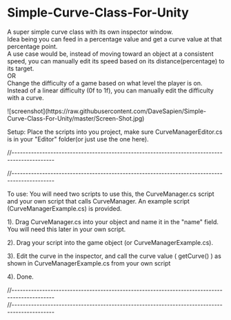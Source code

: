<h1>Simple-Curve-Class-For-Unity</h1>

<p>A super simple curve class with its own inspector window.<br>
Idea being you can feed in a percentage value and get a curve value at that percentage point.<br>
A use case would be, instead of moving toward an object at a consistent speed, you can manually edit its speed based on its distance(percentage) to its target.<br>
OR<br>
Change the difficulty of a game based on what level the player is on. Instead of a linear difficulty (0f to 1f), you can manually edit the difficulty with a curve. 

</p>
![screenshot](https://raw.githubusercontent.com/DaveSapien/Simple-Curve-Class-For-Unity/master/Screen-Shot.jpg)
<p>

Setup: 
Place the scripts into you project, make sure CurveManagerEditor.cs is in your "Editor" folder(or just use the one here).<p>
//---------------------------------------------------------------------------------------------<p>
//---------------------------------------------------------------------------------------------<p>
To use:
You will need two scripts to use this, the CurveManager.cs script and your own script that calls CurveManager. An example script (CurveManagerExample.cs) is provided.</p>

<p>1). Drag CurveManager.cs into your object and name it in the "name" field. You will need this later in your own script.</p>

<p>2). Drag your script into the game object (or CurveManagerExample.cs).</p>

<p>3). Edit the curve in the inspector, and call the curve value ( getCurve() ) as shown in CurveManagerExample.cs from your own script</p>

<p>4). Done.<p>
//---------------------------------------------------------------------------------------------<br>
//---------------------------------------------------------------------------------------------<p>


